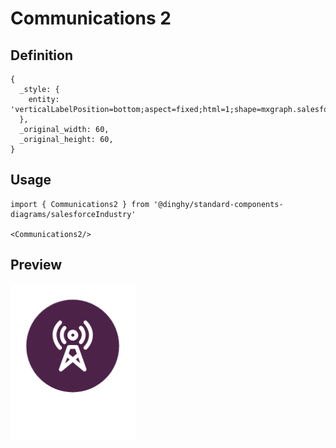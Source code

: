 # Communications 2

## Definition

```
{
  _style: { 
    entity: 'verticalLabelPosition=bottom;aspect=fixed;html=1;shape=mxgraph.salesforce.communications2;',
  },
  _original_width: 60,
  _original_height: 60,
}
```

## Usage

```
import { Communications2 } from '@dinghy/standard-components-diagrams/salesforceIndustry'

<Communications2/>
```

## Preview

<img src="./communications-2.png" width="200"/>
